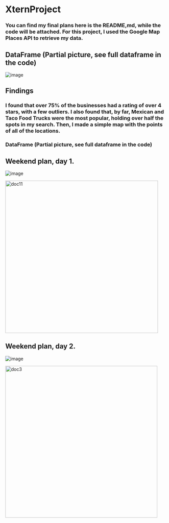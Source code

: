 # XternProject
### You can find my final plans here is the README,md, while the code will be attached. For this project, I used the Google Map Places API to retrieve my data.
## DataFrame (Partial picture, see full dataframe in the code)
![image](https://github.com/thomaschilson/XternProject/assets/112500801/cb84d53a-f476-4e99-a085-0705b218a16a)

## Findings
### I found that over 75% of the businesses had a rating of over 4 stars, with a few outliers. I also found that, by far, Mexican and Taco Food Trucks were the most popular, holding over half the spots in my search. Then, I made a simple map with the points of all of the locations.

### DataFrame (Partial picture, see full dataframe in the code)
## Weekend plan, day 1.
![image](https://github.com/thomaschilson/XternProject/assets/112500801/54e1b529-8b10-4885-ae86-eb7e87035033)

<img width="478" alt="doc11" src="https://github.com/thomaschilson/XternProject/assets/112500801/20274f5d-9e93-40fe-9d51-69ec514a9e37">

## Weekend plan, day 2.
 
![image](https://github.com/thomaschilson/XternProject/assets/112500801/7a8db68e-8ff8-43fe-9d62-4b3b7f52b3e3)

<img width="476" alt="doc3" src="https://github.com/thomaschilson/XternProject/assets/112500801/a19dbd7e-3818-4780-8f54-bd1a97166d9d">
